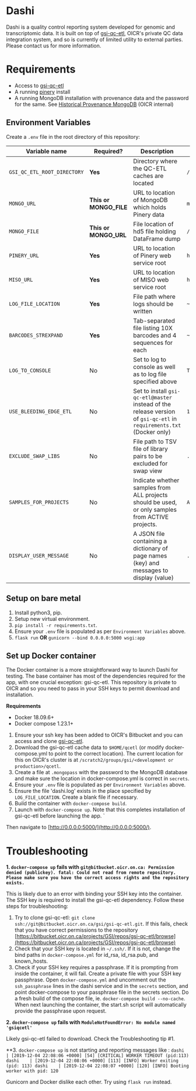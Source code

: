 # Dashi

Dashi is a quality control reporting system developed for genomic and
transcriptomic data. It is built on top of
[gsi-qc-etl](https://bitbucket.oicr.on.ca/projects/GSI/repos/gsi-qc-etl/browse),
OICR's private QC data integration system, and so is currently of limited
utility to external parties. Please contact us for more information.

# Requirements
* Access to [gsi-qc-etl](https://bitbucket.oicr.on.ca/projects/GSI/repos/gsi-qc-etl/browse)
* A running [pinery](https://github.com/oicr-gsi/pinery) install
* A running MongoDB installation with provenance data and the password for the
    same. See
    [Historical Provenance MongoDB](https://wiki.oicr.on.ca/display/GSI/Historical+Provenance+MongoDB)
    (OICR internal)


## Environment Variables
Create a `.env` file in the root directory of this repository:

| Variable name               | Required?              | Description                                                                                                           | Example                                               | Default |
|-----------------------------|------------------------|-----------------------------------------------------------------------------------------------------------------------|-------------------------------------------------------|---------|
| `GSI_QC_ETL_ROOT_DIRECTORY` | **Yes**                | Directory where the QC-ETL caches are located                                                                         | `/qcetl`                                              | |
| `MONGO_URL`                 | **This or MONGO_FILE** | URL to location of MongoDB which holds Pinery data                                                                    | `mongodb://user:password@mongo_web_url:27017/db_name` | |
| `MONGO_FILE`                | **This or MONGO_URL**  | File location of hd5 file holding DataFrame dump                                                                      | `/mongo_provenance.hd5`                               | |
| `PINERY_URL`                | **Yes**                | URL to location of Pinery web service root                                                                            | `http://pinery-url:8080/pinery-ws-miso`               | 
| `MISO_URL`                  | **Yes**                | URL to location of MISO web service root                                                                              | `http://miso.your.domain/`                            |
| `LOG_FILE_LOCATION`         | **Yes**                | File path where logs should be written                                                                                | `~/logs/dashi.log`                                    | `./dashi.log` |
| `BARCODES_STREXPAND`        | **Yes**                | Tab-separated file listing 10X barcodes and 4 sequences for each                                                      | `~/barcodes`                                          | |
| `LOG_TO_CONSOLE`            | No                     | Set to log to console as well as to log file specified above                                                          | `True`                                                | do not log |
| `USE_BLEEDING_EDGE_ETL`     | No                     | Set to install `gsi-qc-etl@master` instead of the release version of `gsi-qc-etl` in `requirements.txt` (Docker only) | `1`                                                   | use release version |
| `EXCLUDE_SWAP_LIBS`         | No                     | File path to TSV file of library pairs to be excluded for swap view                                                   | `./exclude_swap_lib.tsv`                              | |
| `SAMPLES_FOR_PROJECTS`      | No                     | Indicate whether samples from ALL projects should be used, or only samples from ACTIVE projects.                      | `ALL`                                                 | `ACTIVE` |
| `DISPLAY_USER_MESSAGE`      | No                     | A JSON file containing a dictionary of page names (key) and messages to display (value)                               | `./user_messages.json`                                | |

## Setup on bare metal

1. Install python3, pip.
1. Setup new virtual environment.
1. `pip install -r requirements.txt`.
1. Ensure your `.env` file is populated as per `Environment Variables` above.
1. `flask run` **OR** `gunicorn --bind 0.0.0.0:5000 wsgi:app`


## Set up Docker container

The Docker container is a more straightforward way to launch Dashi for testing.
The base container has most of the dependencies required for the app, with one
crucial exception: gsi-qc-etl. This repository is private to OICR and so you
need to pass in your SSH keys to permit download and installation.

**Requirements**
* Docker 18.09.6+
* Docker compose 1.23.1+

1. Ensure your ssh key has been added to OICR's Bitbucket and you can access and
   clone
   [gsi-qc-etl](https://bitbucket.oicr.on.ca/projects/GSI/repos/gsi-qc-etl/browse). 
1. Download the gsi-qc-etl cache data to `$HOME/qcetl` (or modify
   docker-compose.yml to point to the correct location). The current location for
   this on OICR's cluster is at
   `/scratch2/groups/gsi/<development or production>/qcetl`.
1. Create a file at `.mongopass` with the password to the MongoDB database and
    make sure the location in docker-compose.yml is correct in `secrets`.
1. Ensure your `.env` file is populated as per `Environment Variables` above.
1. Ensure the file 'dashi.log' exists in the place specified by `LOG_FILE_LOCATION`. Create a blank file if necessary.
1. Build the container with `docker-compose build`. 
1. Launch with `docker-compose up`. Note that this completes installation of
    gsi-qc-etl before launching the app.
`

Then navigate to [http://0.0.0.0:5000/](http://0.0.0.0:5000/).



# Troubleshooting

**1. `docker-compose up` fails with `git@bitbucket.oicr.on.ca: Permission denied (publickey).
  fatal: Could not read from remote repository. Please make sure you have the correct access rights and the repository exists.`**

This is likely due to an error with binding your SSH key into the container. The
SSH key is required to install the gsi-qc-etl dependency. Follow these steps for
troubleshooting:

1. Try to clone gsi-qc-etl: `git clone ssh://git@bitbucket.oicr.on.ca/gsi/gsi-qc-etl.git`. 
    If this fails, check that you have correct permissions to the repository
    [https://bitbucket.oicr.on.ca/projects/GSI/repos/gsi-qc-etl/browse](https://bitbucket.oicr.on.ca/projects/GSI/repos/gsi-qc-etl/browse)
2. Check that your SSH key is located in `~/.ssh/`. If it is not, change the
    bind paths in `docker-compose.yml` for id_rsa, id_rsa.pub, and known_hosts.
3. Check if your SSH key requires a passphrase. If it is prompting from inside
    the container, it will fail. Create a private file with your SSH key
    passphrase. Open `docker-compose.yml` and uncomment out the
    `ssh_passphrase` lines in the dashi service and in the `secrets` section,
    and point docker-compose to your passphrase file in the secrets section.
    Do a fresh build of the compose file, ie. `docker-compose build --no-cache`.
    When next launching the container, the start.sh script will automatically
    provide the passphrase upon request.


**2. `docker-compose up` fails with `ModuleNotFoundError: No module named 'gsiqcetl'`**

Likely gsi-qc-etl failed to download. Check the Troubleshooting tip #1.

**3. `docker-compose up` is not starting and reporting messages like : `dashi    | [2019-12-04 22:08:06 +0000] [54] [CRITICAL] WORKER TIMEOUT (pid:113) 
    dashi    | [2019-12-04 22:08:06 +0000] [113] [INFO] Worker exiting (pid: 113)
    dashi    | [2019-12-04 22:08:07 +0000] [120] [INFO] Booting worker with pid: 120`
 

Gunicorn and Docker dislike each other. Try using `flask run` instead.
